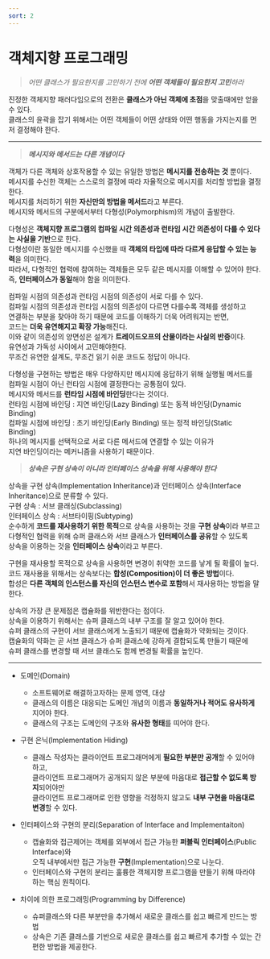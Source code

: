 ```yaml
---
sort: 2
---
```


# 객체지향 프로그래밍

> *어떤 클래스가 필요한지를 고민하기 전에 **어떤 객체들이 필요한지 고민**하라*  

진정한 객체지향 패러다임으로의 전환은 **클래스가 아닌 객체에 초점**을 맞출때에만 얻을 수 있다.  
클래스의 윤곽을 잡기 위해서는 어떤 객체들이 어떤 상태와 어떤 행동을 가지는지를 먼저 결정해야 한다.  

---

> ***메시지와 메서드는 다른 개념이다***

객체가 다른 객체와 상호작용할 수 있는 유일한 방법은 **메시지를 전송하는 것** 뿐이다.  
메시지를 수신한 객체는 스스로의 결정에 따라 자율적으로 메시지를 처리할 방법을 결정한다.    
메시지를 처리하기 위한 **자신만의 방법을 메서드**라고 부른다.  
메시지와 메서드의 구분에서부터 다형성(Polymorphism)의 개념이 출발한다.  

다형성은 **객체지향 프로그램의 컴파일 시간 의존성과 런타임 시간 의존성이 다를 수 있다는 사실을 기반**으로 한다.  
다형성이란 동일한 메시지를 수신했을 때 **객체의 타입에 따라 다르게 응답할 수 있는 능력**을 의미한다.  
따라서, 다형적인 협력에 참여하는 객체들은 모두 같은 메시지를 이해할 수 있어야 한다.  
즉, **인터페이스가 동일**해야 함을 의미한다.

컴파일 시점의 의존성과 런타임 시점의 의존성이 서로 다를 수 있다.  
컴파일 시점의 의존성과 런타임 시점의 의존성이 다르면 다를수록 객체를 생성하고  
연결하는 부분을 찾아야 하기 때문에 코드를 이해하기 더욱 어려워지는 반면,  
코드는 **더욱 유연해지고 확장 가능**해진다.  
이와 같이 의존성의 양면성은 설계가 **트레이드오프의 산물이라는 사실의 반증**이다.  
유연성과 가독성 사이에서 고민해야한다.  
무조건 유연한 설계도, 무조건 읽기 쉬운 코드도 정답이 아니다.

다형성을 구현하는 방법은 매우 다양하지만 메시지에 응답하기 위해 실행될 메서드를  
컴파일 시점이 아닌 런타임 시점에 결정한다는 공통점이 있다.  
메시지와 메서드를 **런타임 시점에 바인딩**한다는 것이다.  
런타임 시점에 바인딩 : 지연 바인딩(Lazy Binding) 또는 동적 바인딩(Dynamic Binding)  
컴파일 시점에 바인딩 : 초기 바인딩(Early Binding) 또는 정적 바인딩(Static Binding)  
하나의 메시지를 선택적으로 서로 다른 메서드에 연결할 수 있는 이유가  
지연 바인딩이라는 메커니즘을 사용하기 때문이다.

> ***상속은 구현 상속이 아니라 인터페이스 상속을 위해 사용해야 한다***

상속을 구현 상속(Implementation Inheritance)과 인터페이스 상속(Interface Inheritance)으로 분류할 수 있다.  
구현 상속 : 서브 클래싱(Subclassing)  
인터페이스 상속 : 서브타이핑(Subtyping)  
순수하게 **코드를 재사용하기 위한 목적**으로 상속을 사용하는 것을 **구현 상속**이라 부르고  
다형적인 협력을 위해 슈퍼 클래스와 서브 클래스가 **인터페이스를 공유**할 수 있도록  
상속을 이용하는 것을 **인터페이스 상속**이라고 부른다.

구현을 재사용할 목적으로 상속을 사용하면 변경이 취약한 코드를 낳게 될 확률이 높다.  
코드 재사용을 위해서는 상속보다는 **합성(Composition)이 더 좋은 방법**이다.  
합성은 **다른 객체의 인스턴스를 자신의 인스턴스 변수로 포함**해서 재사용하는 방법을 말한다.

상속의 가장 큰 문제점은 캡슐화를 위반한다는 점이다.  
상속을 이용하기 위해서는 슈퍼 클래스의 내부 구조를 잘 알고 있어야 한다.  
슈퍼 클래스의 구현이 서브 클래스에게 노출되기 때문에 캡슐화가 약화되는 것이다.  
캡슐화의 약화는 곧 서브 클래스가 슈퍼 클래스에 강하게 결합되도록 만들기 때문에  
슈퍼 클래스를 변경할 때 서브 클래스도 함께 변경될 확률을 높인다.

___

- 도메인(Domain)
    - 소프트웨어로 해결하고자하는 문제 영역, 대상
    - 클래스의 이름은 대응되는 도메인 개념의 이름과 **동일하거나 적어도 유사하게** 지어야 한다.
    - 클래스의 구조는 도메인의 구조와 **유사한 형태**를 띠어야 한다.

  
- 구현 은닉(Implementation Hiding)
    - 클래스 작성자는 클라이언트 프로그래머에게 **필요한 부분만 공개**할 수 있어야 하고,  
      클라이언트 프로그래머가 공개되지 않은 부분에 마음대로 **접근할 수 없도록 방지**되어야만  
      클라이언트 프로그래머로 인한 영향을 걱정하지 않고도 **내부 구현을 마음대로 변경**할 수 있다.


- 인터페이스와 구현의 분리(Separation of Interface and Implementaiton)
    - 캡슐화와 접근제어는 객체를 외부에서 접근 가능한 **퍼블릭 인터페이스**(Public Interface)와  
      오직 내부에서만 접근 가능한 **구현**(Implementation)으로 나눈다.
    - 인터페이스와 구현의 분리는 훌륭한 객체지향 프로그램을 만들기 위해 따라야 하는 핵심 원칙이다.


- 차이에 의한 프로그래밍(Programming by Difference)
    - 슈퍼클래스와 다른 부분만을 추가해서 새로운 클래스를 쉽고 빠르게 만드는 방법
    - 상속은 기존 클래스를 기반으로 새로운 클래스를 쉽고 빠르게 추가할 수 있는 간편한 방법을 제공한다.
    
